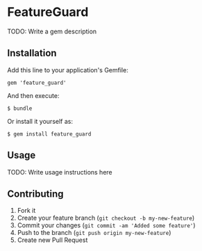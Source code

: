 # FeatureGuard

TODO: Write a gem description

## Installation

Add this line to your application's Gemfile:

    gem 'feature_guard'

And then execute:

    $ bundle

Or install it yourself as:

    $ gem install feature_guard

## Usage

TODO: Write usage instructions here

## Contributing

1. Fork it
2. Create your feature branch (`git checkout -b my-new-feature`)
3. Commit your changes (`git commit -am 'Added some feature'`)
4. Push to the branch (`git push origin my-new-feature`)
5. Create new Pull Request

